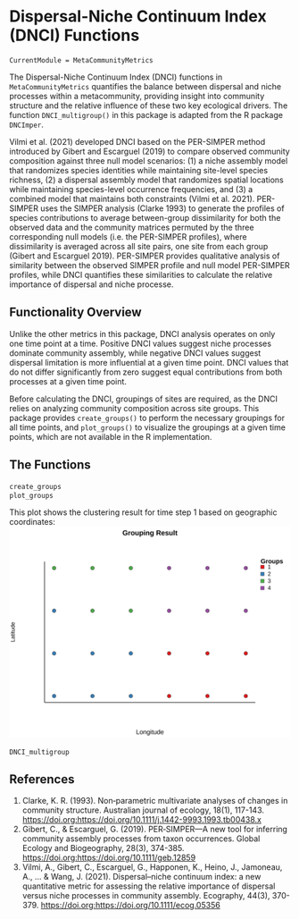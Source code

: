 # Dispersal-Niche Continuum Index (DNCI) Functions
```@meta
CurrentModule = MetaCommunityMetrics
```
The Dispersal-Niche Continuum Index (DNCI) functions in `MetaCommunityMetrics` quantifies the balance between dispersal and niche processes within a metacommunity, providing insight into community structure and the relative influence of these two key ecological drivers. The function `DNCI_multigroup()` in this package is adapted from the R package `DNCImper`.

Vilmi et al. (2021) developed DNCI based on the PER-SIMPER method introduced by Gibert and Escarguel (2019) to compare observed community composition against three null model scenarios: (1) a niche assembly model that randomizes species identities while maintaining site-level species richness, (2) a dispersal assembly model that randomizes spatial locations while maintaining species-level occurrence frequencies, and (3) a combined model that maintains both constraints (Vilmi et al. 2021). PER-SIMPER uses the SIMPER analysis (Clarke 1993) to generate the profiles of species contributions to average between-group dissimilarity for both the observed data and the community matrices permuted by the three corresponding null models (i.e. the PER-SIMPER profiles), where dissimilarity is averaged across all site pairs, one site from each group (Gibert and Escarguel 2019). PER-SIMPER provides qualitative analysis of similarity between the observed SIMPER profile and null model PER-SIMPER profiles, while DNCI quantifies these similarities to calculate the relative importance of dispersal and niche processe.

## Functionality Overview
Unlike the other metrics in this package, DNCI analysis operates on only one time point at
a time. Positive DNCI values suggest niche processes dominate community assembly, while
negative DNCI values suggest dispersal limitation is more influential at a given time point.
DNCI values that do not differ significantly from zero suggest equal contributions from both
processes at a given time point. 

Before calculating the DNCI, groupings of sites are required, as the DNCI relies on analyzing community composition across site groups. This package provides `create_groups()` to perform the necessary groupings for all time points, and  `plot_groups()` to visualize the groupings at a given time points, which are not available in the R implementation. 

## The Functions 
```@docs
create_groups
plot_groups
```
This plot shows the clustering result for time step 1 based on geographic coordinates:
![Cluster Plot](assets/groups.svg)

```@docs
DNCI_multigroup
```

## References
1. Clarke, K. R. (1993). Non‐parametric multivariate analyses of changes in community structure. Australian journal of ecology, 18(1), 117-143. https://doi.org:https://doi.org/10.1111/j.1442-9993.1993.tb00438.x
2. Gibert, C., & Escarguel, G. (2019). PER‐SIMPER—A new tool for inferring community assembly processes from taxon occurrences. Global Ecology and Biogeography, 28(3), 374-385. https://doi.org:https://doi.org/10.1111/geb.12859
3. Vilmi, A., Gibert, C., Escarguel, G., Happonen, K., Heino, J., Jamoneau, A., ... & Wang, J. (2021). Dispersal–niche continuum index: a new quantitative metric for assessing the relative importance of dispersal versus niche processes in community assembly. Ecography, 44(3), 370-379. https://doi.org:https://doi.org/10.1111/ecog.05356

